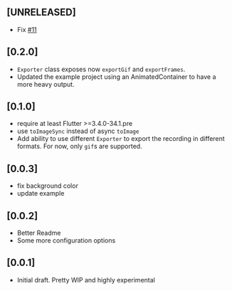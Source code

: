 ## [UNRELEASED]

* Fix [#11](https://github.com/ueman/screenrecorder/issues/11)

## [0.2.0]

* `Exporter` class exposes now `exportGif` and `exportFrames`.
* Updated the example project using an AnimatedContainer to have a more heavy output.

## [0.1.0]

* require at least Flutter >=3.4.0-34.1.pre
* use `toImageSync` instead of async `toImage`
* Add ability to use different `Exporter` to export the recording in different formats. For now, only `gif`s are supported.

## [0.0.3]

* fix background color
* update example

## [0.0.2]

* Better Readme
* Some more configuration options


## [0.0.1]

* Initial draft. Pretty WIP and highly experimental
